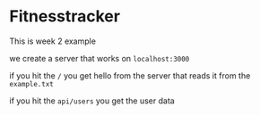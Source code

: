 # Fitnesstracker

This is week 2 example

we create a server that works on `localhost:3000`

if you hit the ` / ` you get hello from the server that reads it from the `example.txt`

if you hit the `api/users` you get the user data